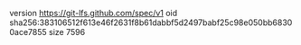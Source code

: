 version https://git-lfs.github.com/spec/v1
oid sha256:383106512f613e46f2631f8b61dabbf5d2497babf25c98e050bb68300ace7855
size 7596

